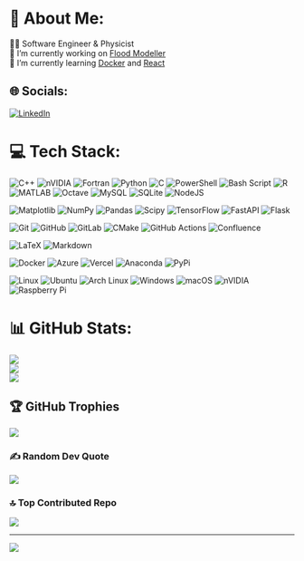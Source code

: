 # 💫 About Me:
👨‍💻 Software Engineer & Physicist<br>
🔭 I’m currently working on [Flood Modeller](https://www.floodmodeller.com/)<br>
🌱 I’m currently learning [Docker](https://www.docker.com/) and [React](https://react.dev/)<br>

## 🌐 Socials:
[![LinkedIn](https://img.shields.io/badge/LinkedIn-%230077B5.svg?logo=linkedin&logoColor=white)](https://linkedin.com/in/aliakatas) 

# 💻 Tech Stack:
![C++](https://img.shields.io/badge/c++-%2300599C.svg?style=plastic&logo=c%2B%2B&logoColor=white) 
![nVIDIA](https://img.shields.io/badge/cuda-000000.svg?style=plastic&logo=nVIDIA&logoColor=green) 
![Fortran](https://img.shields.io/badge/Fortran-%23734F96.svg?style=plastic&logo=fortran&logoColor=white) 
![Python](https://img.shields.io/badge/python-3670A0?style=plastic&logo=python&logoColor=ffdd54) 
![C](https://img.shields.io/badge/c-%2300599C.svg?style=plastic&logo=c&logoColor=white) 
![PowerShell](https://img.shields.io/badge/PowerShell-%235391FE.svg?style=plastic&logo=powershell&logoColor=white) 
![Bash Script](https://img.shields.io/badge/bash_script-%23121011.svg?style=plastic&logo=gnu-bash&logoColor=white) 
![R](https://img.shields.io/badge/r-%23276DC3.svg?style=plastic&logo=r&logoColor=white) 
![MATLAB](https://img.shields.io/badge/MATLAB-orange?style=plastic&logo=matlab&logoColor=ffa500) 
![Octave](https://img.shields.io/badge/OCTAVE-darkblue?style=plastic&logo=octave&logoColor=fcd683) 
![MySQL](https://img.shields.io/badge/mysql-4479A1.svg?style=plastic&logo=mysql&logoColor=white) 
![SQLite](https://img.shields.io/badge/sqlite-%2307405e.svg?style=plastic&logo=sqlite&logoColor=white)
![NodeJS](https://img.shields.io/badge/node.js-6DA55F?style=plastic&logo=node.js&logoColor=white) 

![Matplotlib](https://img.shields.io/badge/Matplotlib-%23ffffff.svg?style=plastic&logo=Matplotlib&logoColor=black) 
![NumPy](https://img.shields.io/badge/numpy-%23013243.svg?style=plastic&logo=numpy&logoColor=white) 
![Pandas](https://img.shields.io/badge/pandas-%23150458.svg?style=plastic&logo=pandas&logoColor=white) 
![Scipy](https://img.shields.io/badge/SciPy-%230C55A5.svg?style=plastic&logo=scipy&logoColor=%white) 
![TensorFlow](https://img.shields.io/badge/TensorFlow-%23FF6F00.svg?style=plastic&logo=TensorFlow&logoColor=white) 
![FastAPI](https://img.shields.io/badge/FastAPI-005571?style=plastic&logo=fastapi) 
![Flask](https://img.shields.io/badge/flask-%23000.svg?style=plastic&logo=flask&logoColor=white) 

![Git](https://img.shields.io/badge/git-%23F05033.svg?style=plastic&logo=git&logoColor=white) 
![GitHub](https://img.shields.io/badge/github-%23121011.svg?style=plastic&logo=github&logoColor=white) 
![GitLab](https://img.shields.io/badge/gitlab-%23181717.svg?style=plastic&logo=gitlab&logoColor=white) 
![CMake](https://img.shields.io/badge/CMake-%23008FBA.svg?style=plastic&logo=cmake&logoColor=white) 
![GitHub Actions](https://img.shields.io/badge/github%20actions-%232671E5.svg?style=plastic&logo=githubactions&logoColor=white) 
![Confluence](https://img.shields.io/badge/confluence-172B4D.svg?style=plastic&logo=Confluence&logoColor=white) 

![LaTeX](https://img.shields.io/badge/latex-%23008080.svg?style=plastic&logo=latex&logoColor=white) 
![Markdown](https://img.shields.io/badge/markdown-%23000000.svg?style=plastic&logo=markdown&logoColor=white) 

![Docker](https://img.shields.io/badge/docker-%230db7ed.svg?style=plastic&logo=docker&logoColor=white) 
![Azure](https://img.shields.io/badge/azure-%230072C6.svg?style=plastic&logo=microsoftazure&logoColor=white) 
![Vercel](https://img.shields.io/badge/vercel-%23000000.svg?style=plastic&logo=vercel&logoColor=white) 
![Anaconda](https://img.shields.io/badge/Anaconda-%2344A833.svg?style=plastic&logo=anaconda&logoColor=white) 
![PyPi](https://img.shields.io/badge/PyPi-3775A9.svg?style=plastic&logo=PyPi&logoColor=white) 

![Linux](https://img.shields.io/badge/linux-FCC624?style=plastic&logo=linux&logoColor=black) 
![Ubuntu](https://img.shields.io/badge/ubuntu-E95420?style=plastic&logo=ubuntu&logoColor=black) 
![Arch Linux](https://img.shields.io/badge/archlinux-000000?style=plastic&logo=archlinux) 
![Windows](https://img.shields.io/badge/Windows-%23121011?style=plastic&logo=Windows) 
![macOS](https://img.shields.io/badge/macOS-%23121011?style=plastic&logo=macOS)
![nVIDIA](https://img.shields.io/badge/nVIDIA-%2376B900.svg?style=plastic&logo=nVIDIA&logoColor=white) 
![Raspberry Pi](https://img.shields.io/badge/-Raspberry_Pi-C51A4A?style=plastic&logo=Raspberry-Pi) 

# 📊 GitHub Stats:
![](https://github-readme-stats.vercel.app/api?username=aliakatas&theme=onedark&hide_border=false&include_all_commits=true&count_private=true)<br/>
![](https://github-readme-streak-stats.herokuapp.com/?user=aliakatas&theme=onedark&hide_border=false)<br/>
![](https://github-readme-stats.vercel.app/api/top-langs/?username=aliakatas&theme=onedark&hide_border=false&include_all_commits=true&count_private=true&layout=compact)

## 🏆 GitHub Trophies
![](https://github-profile-trophy.vercel.app/?username=aliakatas&theme=radical&no-frame=false&no-bg=true&margin-w=4)

### ✍️ Random Dev Quote
![](https://quotes-github-readme.vercel.app/api?type=horizontal&theme=radical)

### 🔝 Top Contributed Repo
![](https://github-contributor-stats.vercel.app/api?username=aliakatas&limit=5&theme=dark&combine_all_yearly_contributions=true)

---
[![](https://visitcount.itsvg.in/api?id=aliakatas&icon=0&color=0)](https://visitcount.itsvg.in)

<!-- Proudly created with GPRM ( https://gprm.itsvg.in ) -->
